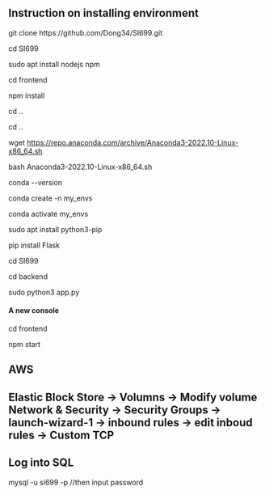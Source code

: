 <h2> Instruction on installing environment </h2>
git clone https://github.com/Dong34/SI699.git

cd SI699

sudo apt install nodejs npm

cd frontend

npm install 

cd ..

cd ..

wget https://repo.anaconda.com/archive/Anaconda3-2022.10-Linux-x86_64.sh

bash Anaconda3-2022.10-Linux-x86_64.sh

conda --version

conda create -n my_envs

conda activate my_envs

sudo apt install python3-pip

pip install Flask

cd SI699

cd backend

sudo python3 app.py

<h4> A new console </h4>

cd frontend

npm start

<h2>AWS<h2>
Elastic Block Store -> Volumns -> Modify volume
Network & Security -> Security Groups -> launch-wizard-1 -> inbound rules -> edit inboud rules -> Custom TCP

<h2> Log into SQL </h2>
mysql -u si699 -p
//then input password
